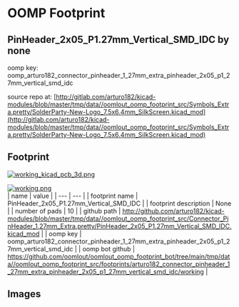 # OOMP Footprint  
## PinHeader_2x05_P1.27mm_Vertical_SMD_IDC  by none  
  
oomp key: oomp_arturo182_connector_pinheader_1_27mm_extra_pinheader_2x05_p1_27mm_vertical_smd_idc  
  
source repo at: [http://gitlab.com/arturo182/kicad-modules/blob/master/tmp/data//oomlout_oomp_footprint_src/Symbols_Extra.pretty/SolderParty-New-Logo_7.5x6.4mm_SilkScreen.kicad_mod](http://gitlab.com/arturo182/kicad-modules/blob/master/tmp/data//oomlout_oomp_footprint_src/Symbols_Extra.pretty/SolderParty-New-Logo_7.5x6.4mm_SilkScreen.kicad_mod)  
## Footprint  
  
[![working_kicad_pcb_3d.png](working_kicad_pcb_3d_600.png)](working_kicad_pcb_3d.png)  
  
[![working.png](working_600.png)](working.png)  
| name | value | 
| --- | --- | 
| footprint name | PinHeader_2x05_P1.27mm_Vertical_SMD_IDC | 
| footprint description | None | 
| number of pads | 10 | 
| github path | http://github.com/arturo182/kicad-modules/blob/master/tmp/data//oomlout_oomp_footprint_src/Connector_PinHeader_1.27mm_Extra.pretty/PinHeader_2x05_P1.27mm_Vertical_SMD_IDC.kicad_mod | 
| oomp key | oomp_arturo182_connector_pinheader_1_27mm_extra_pinheader_2x05_p1_27mm_vertical_smd_idc | 
| oomp bot github | https://github.com/oomlout/oomlout_oomp_footprint_bot/tree/main/tmp/data//oomlout_oomp_footprint_src/footprints/arturo182_connector_pinheader_1_27mm_extra_pinheader_2x05_p1_27mm_vertical_smd_idc/working | 
## Images  
